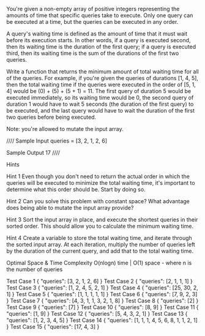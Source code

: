 
You're given a non-empty array of positive integers representing the amounts of time that specific queries take to execute. Only one query can be executed at a time, but the queries can be executed in any order.

A query's waiting time is defined as the amount of time that it must wait before its execution starts. In other words, if a query is executed second, then its waiting time is the duration of the first query; if a query is executed third, then its waiting time is the sum of the durations of the first two queries.

Write a function that returns the minimum amount of total waiting time for all of the queries. For example, if you're given the queries of durations [1, 4, 5], then the total waiting time if the queries were executed in the order of [5, 1, 4] would be (0) + (5) + (5 + 1) = 11. The first query of duration 5 would be executed immediately, so its waiting time would be 0, the second query of duration 1 would have to wait 5 seconds (the duration of the first query) to be executed, and the last query would have to wait the duration of the first two queries before being executed.

Note: you're allowed to mutate the input array.

////
Sample Input
queries = [3, 2, 1, 2, 6]

Sample Output
17
////

Hints

Hint 1
Even though you don't need to return the actual order in which the queries will be executed to minimize the total waiting time, it's important to determine what this order should be. Start by doing so.

Hint 2
Can you solve this problem with constant space? What advantage does being able to mutate the input array provide?

Hint 3
Sort the input array in place, and execute the shortest queries in their sorted order. This should allow you to calculate the minimum waiting time.

Hint 4
Create a variable to store the total waiting time, and iterate through the sorted input array. At each iteration, multiply the number of queries left by the duration of the current query, and add that to the total waiting time.

Optimal Space & Time Complexity
O(nlogn) time | O(1) space - where n is the number of queries

Test Case 1
{
  "queries": [3, 2, 1, 2, 6]
}
Test Case 2
{
  "queries": [2, 1, 1, 1]
}
Test Case 3
{
  "queries": [1, 2, 4, 5, 2, 1]
}
Test Case 4
{
  "queries": [25, 30, 2, 1]
}
Test Case 5
{
  "queries": [1, 1, 1, 1, 1]
}
Test Case 6
{
  "queries": [7, 9, 2, 3]
}
Test Case 7
{
  "queries": [4, 3, 1, 1, 3, 2, 1, 8]
}
Test Case 8
{
  "queries": [2]
}
Test Case 9
{
  "queries": [7]
}
Test Case 10
{
  "queries": [8, 9]
}
Test Case 11
{
  "queries": [1, 9]
}
Test Case 12
{
  "queries": [5, 4, 3, 2, 1]
}
Test Case 13
{
  "queries": [1, 2, 3, 4, 5]
}
Test Case 14
{
  "queries": [1, 1, 1, 4, 5, 6, 8, 1, 1, 2, 1]
}
Test Case 15
{
  "queries": [17, 4, 3]
}